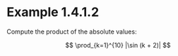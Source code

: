 # Example 1.4.1.2

Compute the product of the absolute values:

$$
\prod_{k=1}^{10} |\sin (k + 2)|
$$
